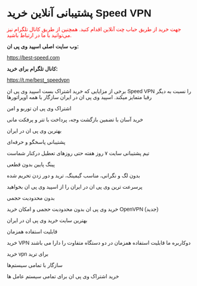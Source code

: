 # پشتیبانی آنلاین خرید Speed VPN

<p style="color:red">جهت خرید از طریق حباب چت آنلاین اقدام کنید. همچنین از طریق کانال تلگرام نیز می‌توانید با ما در ارتباط باشید.</p>


**وب سایت اصلی اسپید وی پی ان:**

https://best-speed.com


**کانال تلگرام برای خرید:**

https://t.me/best_speedvpn

برخی از مزایایی که خرید اشتراک بست اسپید وی پی ان Speed VPN را نسبت به دیگر رقبا متمایز میکند. اسپید وی پی ان در ایران سازگار با همه اوپراتورها

اشتراک وی پی ان توربو و امن

خرید آسان با تضمین بازگشت وجه، پرداخت با تتر و پرفکت مانی

بهترین وی پی ان در ایران

پشتیبانی پاسخگو و حرفه‌ای

تیم پشتیبانی سایت ۷ روز هفته حتی روزهای تعطیل درکنار شماست

پینگ پایین بدون قطعی

بدون لگ و نگرانی، مناسب گیمینگ، ترید و دور زدن تحریم شده

پرسرعت ترین وی پی ان در ایران را از اسپید وی پی ان بخواهید

بدون محدودیت حجمی

خرید وی پی ان بدون محدودیت حجمی و امکان خرید OpenVPN (جدید)

بهترین سایت خرید وی پی ان در ایران

قابلیت استفاده همزمان

خرید VPN دوکاربره ما قابلیت استفاده همزمان در دو دستگاه متفاوت را دارا می‌ باشند

خرید vpn برای ترید

سازگار با تمامی سیستم‌ها

خرید اشتراک وی پی ان برای تمامی سیستم عامل ها

<!--Use the below code snippet to provide real time updates to the live chat plugin without the need of copying and paste each time to your website when changes are made via PBX-->
<call-us-selector phonesystem-url="https://1685.3cx.cloud" party="bsgitgit"></call-us-selector>
 
<!--Incase you don't want real time updates to the live chat plugin when options are changed, use the below code snippet. Please note that each time you change the settings you will need to copy and paste the snippet code to your website--> 
<!--<call-us 
phonesystem-url="https://1685.3cx.cloud" 
style="position:fixed;font-size:16px;line-height:17px;z-index: 99999;--call-us-main-accent-color:#D63004;--call-us-main-background-color:#FFFFFF;--call-us-plate-background-color:#D97E18;--call-us-plate-font-color:#E6E6E6;--call-us-main-font-color:#292929;--call-us-agent-bubble-color:#29292910;right: 20px; bottom: 20px;" 
id="wp-live-chat-by-3CX" 
minimized="true" 
animation-style="slideup" 
party="bsgitgit" 
minimized-style="bubbleright" 
allow-call="false" 
allow-video="false" 
allow-soundnotifications="true" 
enable-mute="true" 
enable-onmobile="true" 
offline-enabled="true" 
enable="true" 
ignore-queueownership="false" 
authentication="none" 
show-operator-actual-name="false" 
aknowledge-received="true" 
gdpr-enabled="false" 
message-userinfo-format="both" 
message-dateformat="both" 
lang="browser" 
button-icon-type="bubble" 
greeting-visibility="none" 
greeting-offline-visibility="none" 
chat-delay="2000" 
enable-direct-call="false" 
enable-ga="false" 
></call-us>--> 
<script defer src="https://downloads-global.3cx.com/downloads/livechatandtalk/v1/callus.js" id="tcx-callus-js" charset="utf-8"></script>
<style>
 .markdown-body{
  direction:rtl;
 }
 body,.markdown-body {
    font-family: sans-serif;
}
</style>
